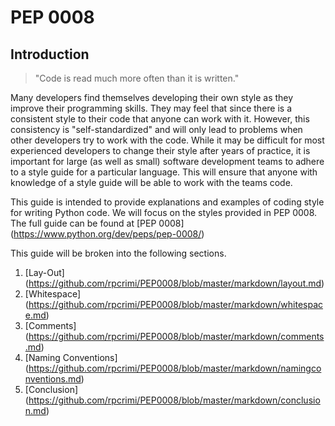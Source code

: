 # PEP 0008

## Introduction

> "Code is read much more often than it is written."

Many developers find themselves developing their own style as they improve their programming skills. They may feel that since there is a consistent style to their code that anyone can work with it. However, this consistency is "self-standardized" and will only lead to problems when other developers try to work with the code. While it may be difficult for most experienced developers to change their style after years of practice, it is important for large (as well as small) software development teams to adhere to a style guide for a particular language. This will ensure that anyone with knowledge of a style guide will be able to work with the teams code.

This guide is intended to provide explanations and examples of coding style for writing Python code. We will focus on the styles provided in PEP 0008. The full guide can be found at [PEP 0008] (https://www.python.org/dev/peps/pep-0008/)

This guide will be broken into the following sections.

1. [Lay-Out] (https://github.com/rpcrimi/PEP0008/blob/master/markdown/layout.md)
2. [Whitespace] (https://github.com/rpcrimi/PEP0008/blob/master/markdown/whitespace.md)
3. [Comments] (https://github.com/rpcrimi/PEP0008/blob/master/markdown/comments.md)
4. [Naming Conventions] (https://github.com/rpcrimi/PEP0008/blob/master/markdown/namingconventions.md)
5. [Conclusion] (https://github.com/rpcrimi/PEP0008/blob/master/markdown/conclusion.md)